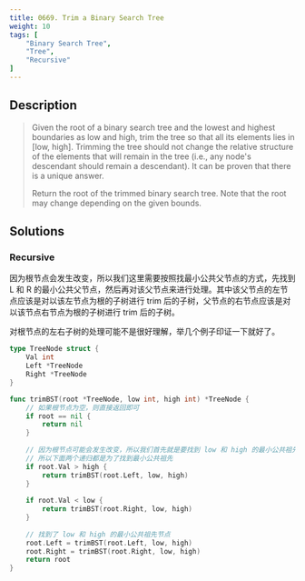 ```yaml
---
title: 0669. Trim a Binary Search Tree
weight: 10
tags: [
	"Binary Search Tree",
	"Tree",
	"Recursive"
]
---
```


## Description
> Given the root of a binary search tree and the lowest and highest boundaries as low and high, trim the tree so that all its elements lies in [low, high]. Trimming the tree should not change the relative structure of the elements that will remain in the tree (i.e., any node's descendant should remain a descendant). It can be proven that there is a unique answer.
> 
> Return the root of the trimmed binary search tree. Note that the root may change depending on the given bounds.

## Solutions
### Recursive
因为根节点会发生改变，所以我们这里需要按照找最小公共父节点的方式，先找到 L 和 R 的最小公共父节点，然后再对该父节点来进行处理。其中该父节点的左节点应该是对以该左节点为根的子树进行 trim 后的子树，父节点的右节点应该是对以该节点右节点为根的子树进行 trim 后的子树。

对根节点的左右子树的处理可能不是很好理解，举几个例子印证一下就好了。
```go
type TreeNode struct {
    Val int
    Left *TreeNode
    Right *TreeNode
}

func trimBST(root *TreeNode, low int, high int) *TreeNode {
    // 如果根节点为空，则直接返回即可
    if root == nil {
        return nil
    }
    
    // 因为根节点可能会发生改变，所以我们首先就是要找到 low 和 high 的最小公共祖先节点，这样 root 才是正确的。
    // 所以下面两个递归都是为了找到最小公共祖先
    if root.Val > high {
        return trimBST(root.Left, low, high)
    } 
    
    if root.Val < low {
        return trimBST(root.Right, low, high)
    }
    
    // 找到了 low 和 high 的最小公共祖先节点
    root.Left = trimBST(root.Left, low, high)
    root.Right = trimBST(root.Right, low, high)
    return root
}
```
